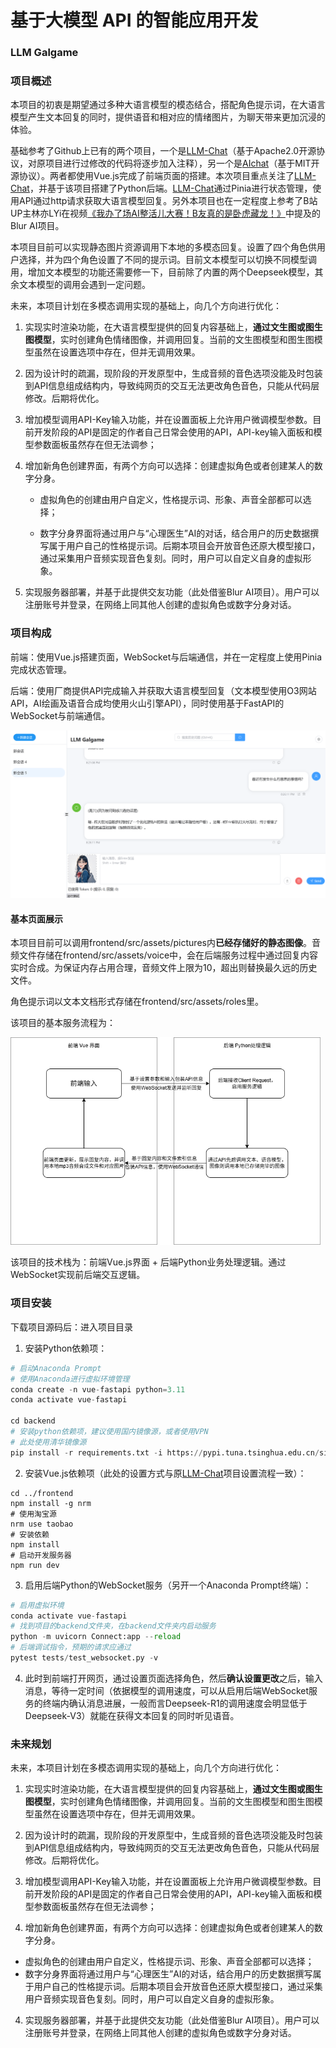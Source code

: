# 基于大模型 API 的智能应用开发

### LLM Galgame

### 项目概述

本项目的初衷是期望通过多种大语言模型的模态结合，搭配角色提示词，在大语言模型产生文本回复的同时，提供语音和相对应的情绪图片，为聊天带来更加沉浸的体验。

基础参考了Github上已有的两个项目，一个是[LLM-Chat](https://github.com/STEVENTAN100/LLM-Chat)（基于Apache2.0开源协议，对原项目进行过修改的代码将逐步加入注释），另一个是[AIchat](https://github.com/wjc7jx/AIchat)（基于MIT开源协议）。两者都使用Vue.js完成了前端页面的搭建。本次项目重点关注了[LLM-Chat](https://github.com/STEVENTAN100/LLM-Chat)，并基于该项目搭建了Python后端。[LLM-Chat](https://github.com/STEVENTAN100/LLM-Chat)通过Pinia进行状态管理，使用API通过http请求获取大语言模型回复。另外本项目也在一定程度上参考了B站UP主林亦LYi在视频[《我办了场AI整活儿大赛！B友真的是卧虎藏龙！》](https://www.bilibili.com/video/BV1WtHQewEu4/?spm_id_from=333.1387.upload.video_card.click&vd_source=e6b19ecaf939e2809018f18c647365bd)中提及的Blur AI项目。

本项目目前可以实现静态图片资源调用下本地的多模态回复。设置了四个角色供用户选择，并为四个角色设置了不同的提示词。目前文本模型可以切换不同模型调用，增加文本模型的功能还需要修一下，目前除了内置的两个Deepseek模型，其余文本模型的调用会遇到一定问题。

未来，本项目计划在多模态调用实现的基础上，向几个方向进行优化：

1. 实现实时渲染功能，在大语言模型提供的回复内容基础上，**通过文生图或图生图模型**，实时创建角色情绪图像，并调用回复。当前的文生图模型和图生图模型虽然在设置选项中存在，但并无调用效果。
2. 因为设计时的疏漏，现阶段的开发原型中，生成音频的音色选项没能及时包装到API信息组成结构内，导致纯网页的交互无法更改角色音色，只能从代码层修改。后期将优化。

2. 增加模型调用API-Key输入功能，并在设置面板上允许用户微调模型参数。目前开发阶段的API是固定的作者自己日常会使用的API，API-key输入面板和模型参数面板虽然存在但无法调参；

4. 增加新角色创建界面，有两个方向可以选择：创建虚拟角色或者创建某人的数字分身。

   - 虚拟角色的创建由用户自定义，性格提示词、形象、声音全部都可以选择；

   - 数字分身界面将通过用户与“心理医生”AI的对话，结合用户的历史数据撰写属于用户自己的性格提示词。后期本项目会开放音色还原大模型接口，通过采集用户音频实现音色复刻。同时，用户可以自定义自身的虚拟形象。


4. 实现服务器部署，并基于此提供交友功能（此处借鉴Blur AI项目）。用户可以注册账号并登录，在网络上同其他人创建的虚拟角色或数字分身对话。



### 项目构成

前端：使用Vue.js搭建页面，WebSocket与后端通信，并在一定程度上使用Pinia完成状态管理。

后端：使用厂商提供API完成输入并获取大语言模型回复（文本模型使用O3网站API，AI绘画及语音合成均使用火山引擎API），同时使用基于FastAPI的WebSocket与前端通信。

![WebPage_Image](WebPage_Image.png)

#### 基本页面展示

本项目目前可以调用frontend/src/assets/pictures内**已经存储好的静态图像**。音频文件存储在frontend/src/assets/voice中，会在后端服务过程中通过回复内容实时合成。为保证内存占用合理，音频文件上限为10，超出则替换最久远的历史文件。

角色提示词以文本文档形式存储在frontend/src/assets/roles里。



该项目的基本服务流程为：

<img src="Vue-FastAPI.png" alt="Vue-FastAPI" style="zoom: 67%;" />

该项目的技术栈为：前端Vue.js界面 + 后端Python业务处理逻辑。通过WebSocket实现前后端交互逻辑。



### 项目安装

下载项目源码后：进入项目目录

1. 安装Python依赖项：

```Python
# 启动Anaconda Prompt
# 使用Anaconda进行虚拟环境管理
conda create -n vue-fastapi python=3.11
conda activate vue-fastapi

cd backend
# 安装python依赖项，建议使用国内镜像源，或者使用VPN
# 此处使用清华镜像源
pip install -r requirements.txt -i https://pypi.tuna.tsinghua.edu.cn/simple/
```

2. 安装Vue.js依赖项（此处的设置方式与原[LLM-Chat](https://github.com/STEVENTAN100/LLM-Chat)项目设置流程一致）：

```vue
cd ../frontend
npm install -g nrm
# 使用淘宝源
nrm use taobao
# 安装依赖
npm install
# 启动开发服务器
npm run dev
```

3. 启用后端Python的WebSocket服务（另开一个Anaconda Prompt终端）：

```python
# 启用虚拟环境
conda activate vue-fastapi
# 找到项目的backend文件夹，在backend文件夹内启动服务
python -m uvicorn Connect:app --reload
# 后端调试指令，预期的请求应通过
pytest tests/test_websocket.py -v
```

4. 此时到前端打开网页，通过设置页面选择角色，然后**确认设置更改**之后，输入消息，等待一定时间（依据模型的调用速度，可以从启用后端WebSocket服务的终端内确认消息进展，一般而言Deepseek-R1的调用速度会明显低于Deepseek-V3）就能在获得文本回复的同时听见语音。



### 未来规划

未来，本项目计划在多模态调用实现的基础上，向几个方向进行优化：

1. 实现实时渲染功能，在大语言模型提供的回复内容基础上，**通过文生图或图生图模型**，实时创建角色情绪图像，并调用回复。当前的文生图模型和图生图模型虽然在设置选项中存在，但并无调用效果。
2. 因为设计时的疏漏，现阶段的开发原型中，生成音频的音色选项没能及时包装到API信息组成结构内，导致纯网页的交互无法更改角色音色，只能从代码层修改。后期将优化。

2. 增加模型调用API-Key输入功能，并在设置面板上允许用户微调模型参数。目前开发阶段的API是固定的作者自己日常会使用的API，API-key输入面板和模型参数面板虽然存在但无法调参；

3. 增加新角色创建界面，有两个方向可以选择：创建虚拟角色或者创建某人的数字分身。

- 虚拟角色的创建由用户自定义，性格提示词、形象、声音全部都可以选择；
- 数字分身界面将通过用户与“心理医生”AI的对话，结合用户的历史数据撰写属于用户自己的性格提示词。后期本项目会开放音色还原大模型接口，通过采集用户音频实现音色复刻。同时，用户可以自定义自身的虚拟形象。

4. 实现服务器部署，并基于此提供交友功能（此处借鉴Blur AI项目）。用户可以注册账号并登录，在网络上同其他人创建的虚拟角色或数字分身对话。